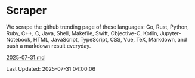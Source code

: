 # Scraper

We scrape the github trending page of these languages: Go, Rust, Python, Ruby, C++, C, Java, Shell, Makefile, Swift, Objective-C, Kotlin, Jupyter-Notebook, HTML, JavaScript, TypeScript, CSS, Vue, TeX, Markdown, and push a markdown result everyday.

[2025-07-31.md](https://github.com/yangwenmai/github-trending-backup/blob/master/2025-07-31.md)

Last Updated: 2025-07-31 04:00:06